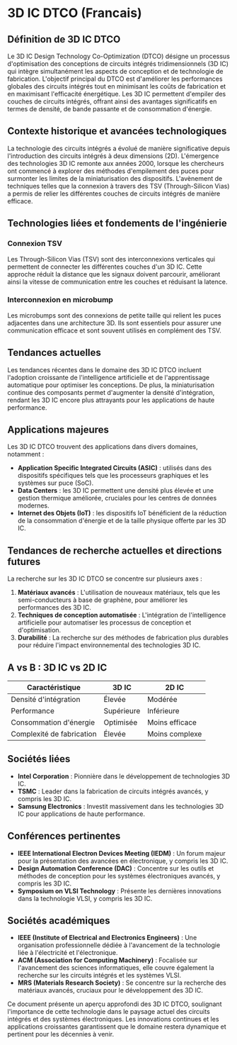 # 3D IC DTCO (Francais)

## Définition de 3D IC DTCO

Le 3D IC Design Technology Co-Optimization (DTCO) désigne un processus d'optimisation des conceptions de circuits intégrés tridimensionnels (3D IC) qui intègre simultanément les aspects de conception et de technologie de fabrication. L'objectif principal du DTCO est d'améliorer les performances globales des circuits intégrés tout en minimisant les coûts de fabrication et en maximisant l'efficacité énergétique. Les 3D IC permettent d'empiler des couches de circuits intégrés, offrant ainsi des avantages significatifs en termes de densité, de bande passante et de consommation d'énergie.

## Contexte historique et avancées technologiques

La technologie des circuits intégrés a évolué de manière significative depuis l'introduction des circuits intégrés à deux dimensions (2D). L'émergence des technologies 3D IC remonte aux années 2000, lorsque les chercheurs ont commencé à explorer des méthodes d'empilement des puces pour surmonter les limites de la miniaturisation des dispositifs. L'avènement de techniques telles que la connexion à travers des TSV (Through-Silicon Vias) a permis de relier les différentes couches de circuits intégrés de manière efficace.

## Technologies liées et fondements de l'ingénierie

### Connexion TSV

Les Through-Silicon Vias (TSV) sont des interconnexions verticales qui permettent de connecter les différentes couches d'un 3D IC. Cette approche réduit la distance que les signaux doivent parcourir, améliorant ainsi la vitesse de communication entre les couches et réduisant la latence.

### Interconnexion en microbump

Les microbumps sont des connexions de petite taille qui relient les puces adjacentes dans une architecture 3D. Ils sont essentiels pour assurer une communication efficace et sont souvent utilisés en complément des TSV.

## Tendances actuelles

Les tendances récentes dans le domaine des 3D IC DTCO incluent l'adoption croissante de l'intelligence artificielle et de l'apprentissage automatique pour optimiser les conceptions. De plus, la miniaturisation continue des composants permet d'augmenter la densité d'intégration, rendant les 3D IC encore plus attrayants pour les applications de haute performance.

## Applications majeures

Les 3D IC DTCO trouvent des applications dans divers domaines, notamment :

- **Application Specific Integrated Circuits (ASIC)** : utilisés dans des dispositifs spécifiques tels que les processeurs graphiques et les systèmes sur puce (SoC).
- **Data Centers** : les 3D IC permettent une densité plus élevée et une gestion thermique améliorée, cruciales pour les centres de données modernes.
- **Internet des Objets (IoT)** : les dispositifs IoT bénéficient de la réduction de la consommation d'énergie et de la taille physique offerte par les 3D IC.

## Tendances de recherche actuelles et directions futures

La recherche sur les 3D IC DTCO se concentre sur plusieurs axes :

1. **Matériaux avancés** : L'utilisation de nouveaux matériaux, tels que les semi-conducteurs à base de graphène, pour améliorer les performances des 3D IC.
2. **Techniques de conception automatisée** : L'intégration de l'intelligence artificielle pour automatiser les processus de conception et d'optimisation.
3. **Durabilité** : La recherche sur des méthodes de fabrication plus durables pour réduire l'impact environnemental des technologies 3D IC.

## A vs B : 3D IC vs 2D IC

| Caractéristique                 | 3D IC                               | 2D IC                               |
|----------------------------------|-------------------------------------|-------------------------------------|
| Densité d'intégration            | Élevée                              | Modérée                             |
| Performance                       | Supérieure                          | Inférieure                          |
| Consommation d'énergie           | Optimisée                           | Moins efficace                      |
| Complexité de fabrication        | Élevée                              | Moins complexe                      |

## Sociétés liées

- **Intel Corporation** : Pionnière dans le développement de technologies 3D IC.
- **TSMC** : Leader dans la fabrication de circuits intégrés avancés, y compris les 3D IC.
- **Samsung Electronics** : Investit massivement dans les technologies 3D IC pour applications de haute performance.

## Conférences pertinentes

- **IEEE International Electron Devices Meeting (IEDM)** : Un forum majeur pour la présentation des avancées en électronique, y compris les 3D IC.
- **Design Automation Conference (DAC)** : Concentre sur les outils et méthodes de conception pour les systèmes électroniques avancés, y compris les 3D IC.
- **Symposium on VLSI Technology** : Présente les dernières innovations dans la technologie VLSI, y compris les 3D IC.

## Sociétés académiques

- **IEEE (Institute of Electrical and Electronics Engineers)** : Une organisation professionnelle dédiée à l'avancement de la technologie liée à l'électricité et l'électronique.
- **ACM (Association for Computing Machinery)** : Focalisée sur l'avancement des sciences informatiques, elle couvre également la recherche sur les circuits intégrés et les systèmes VLSI.
- **MRS (Materials Research Society)** : Se concentre sur la recherche des matériaux avancés, cruciaux pour le développement des 3D IC.

Ce document présente un aperçu approfondi des 3D IC DTCO, soulignant l'importance de cette technologie dans le paysage actuel des circuits intégrés et des systèmes électroniques. Les innovations continues et les applications croissantes garantissent que le domaine restera dynamique et pertinent pour les décennies à venir.